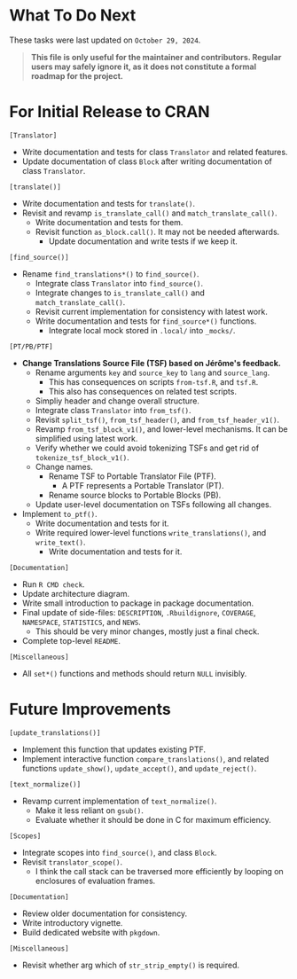 # What To Do Next

These tasks were last updated on `October 29, 2024`.

> **This file is only useful for the maintainer and contributors.
> Regular users may safely ignore it, as it does not constitute a formal
> roadmap for the project.**

# For Initial Release to CRAN

`[Translator]`
- Write documentation and tests for class `Translator` and related features.
- Update documentation of class `Block` after writing documentation of class
  `Translator`.

`[translate()]`
- Write documentation and tests for `translate()`.
- Revisit and revamp `is_translate_call()` and `match_translate_call()`.
  - Write documentation and tests for them.
  - Revisit function `as_block.call()`. It may not be needed afterwards.
    - Update documentation and write tests if we keep it.

`[find_source()]`
- Rename `find_translations*()` to `find_source()`.
  - Integrate class `Translator` into `find_source()`.
  - Integrate changes to `is_translate_call()` and `match_translate_call()`.
  - Revisit current implementation for consistency with latest work.
  - Write documentation and tests for `find_source*()` functions.
    - Integrate local mock stored in `.local/` into `_mocks/`.

`[PT/PB/PTF]`
- **Change Translations Source File (TSF) based on Jérôme's feedback.**
  - Rename arguments `key` and `source_key` to `lang` and `source_lang`.
    - This has consequences on scripts `from-tsf.R`, and `tsf.R`.
    - This also has consequences on related test scripts.
  - Simpliy header and change overall structure.
  - Integrate class `Translator` into `from_tsf()`.
  - Revisit `split_tsf()`, `from_tsf_header()`, and `from_tsf_header_v1()`.
  - Revamp `from_tsf_block_v1()`, and lower-level mechanisms. It can be
    simplified using latest work.
  - Verify whether we could avoid tokenizing TSFs and get rid of
    `tokenize_tsf_block_v1()`.
  - Change names.
    - Rename TSF to Portable Translator File (PTF).
      - A PTF represents a Portable Translator (PT).
    - Rename source blocks to Portable Blocks (PB).
  - Update user-level documentation on TSFs following all changes.
- Implement `to_ptf()`.
  - Write documentation and tests for it.
  - Write required lower-level functions `write_translations()`, and
    `write_text()`.
    - Write documentation and tests for it.

`[Documentation]`
- Run `R CMD check`.
- Update architecture diagram.
- Write small introduction to package in package documentation.
- Final update of side-files: `DESCRIPTION`, `.Rbuildignore`, `COVERAGE`,
  `NAMESPACE`, `STATISTICS`, and `NEWS`.
  - This should be very minor changes, mostly just a final check.
- Complete top-level `README`.

`[Miscellaneous]`
- All `set*()` functions and methods should return `NULL` invisibly.

# Future Improvements

`[update_translations()]`
- Implement this function that updates existing PTF.
- Implement interactive function `compare_translations()`, and related
  functions `update_show()`, `update_accept()`, and `update_reject()`.

`[text_normalize()]`
- Revamp current implementation of `text_normalize()`.
  - Make it less reliant on `gsub()`.
  - Evaluate whether it should be done in C for maximum efficiency.

`[Scopes]`
- Integrate scopes into `find_source()`, and class `Block`.
- Revisit `translator_scope()`.
  - I think the call stack can be traversed more efficiently by looping
    on enclosures of evaluation frames.

`[Documentation]`
- Review older documentation for consistency.
- Write introductory vignette.
- Build dedicated website with `pkgdown`.

`[Miscellaneous]`
- Revisit whether arg which of `str_strip_empty()` is required.
